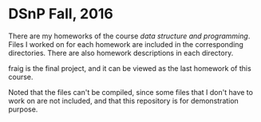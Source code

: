 # DSnP Fall, 2016
There are my homeworks of the course *data structure and programming*. Files I worked on for each homework are included in the corresponding directories. There are also homework descriptions in each directory.

fraig is the final project, and it can be viewed as the last homework of this course.

Noted that the files can't be compiled, since some files that I don't have to work on are not included, and that this repository is for demonstration purpose. 
